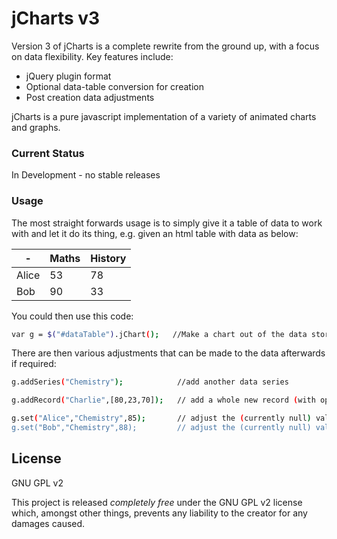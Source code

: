 # jCharts v3

Version 3 of jCharts is a complete rewrite from the ground up, with a focus on data flexibility. Key features include:

  - jQuery plugin format
  - Optional data-table conversion for creation
  - Post creation data adjustments

jCharts is a pure javascript implementation of a variety of animated charts and graphs. 


### Current Status
In Development - no stable releases

### Usage

The most straight forwards usage is to simply give it a table of data to work with and let it do its thing, e.g. given an html table with data as below:

| -     | Maths | History |
|-------|-------|---------|
| Alice | 53    | 78      |  
| Bob   | 90    | 33    |  


You could then use this code:
```sh
var g = $("#dataTable").jChart();   //Make a chart out of the data stored in a table with ID of 'dataTable'
```

There are then various adjustments that can be made to the data afterwards if required:
```sh
g.addSeries("Chemistry");            //add another data series

g.addRecord("Charlie",[80,23,70]);   // add a whole new record (with optional values)

g.set("Alice","Chemistry",85);       // adjust the (currently null) value of Alice's Chemistry score
g.set("Bob","Chemistry",88);         // adjust the (currently null) value of Bob's Chemistry score
```

License
----

GNU GPL v2

This project is released *completely free* under the GNU GPL v2 license which, amongst other things, prevents any liability to the creator for any damages caused.